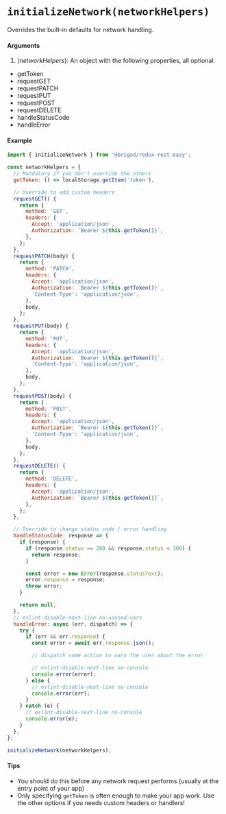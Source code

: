 # `initializeNetwork(networkHelpers)`

Overrides the built-in defaults for network handling.

#### Arguments

1. (_networkHelpers_): An object with the following properties, all optional:

* getToken
* requestGET
* requestPATCH
* requestPUT
* requestPOST
* requestDELETE
* handleStatusCode
* handleError

#### Example

```js
import { initializeNetwork } from '@brigad/redux-rest-easy';

const networkHelpers = {
  // Mandatory if you don't override the others
  getToken: () => localStorage.getItem('token'),

  // Override to add custom headers
  requestGET() {
    return {
      method: 'GET',
      headers: {
        Accept: 'application/json',
        Authorization: `Bearer ${this.getToken()}`,
      },
    };
  },
  requestPATCH(body) {
    return {
      method: 'PATCH',
      headers: {
        Accept: 'application/json',
        Authorization: `Bearer ${this.getToken()}`,
        'Content-Type': 'application/json',
      },
      body,
    };
  },
  requestPUT(body) {
    return {
      method: 'PUT',
      headers: {
        Accept: 'application/json',
        Authorization: `Bearer ${this.getToken()}`,
        'Content-Type': 'application/json',
      },
      body,
    };
  },
  requestPOST(body) {
    return {
      method: 'POST',
      headers: {
        Accept: 'application/json',
        Authorization: `Bearer ${this.getToken()}`,
        'Content-Type': 'application/json',
      },
      body,
    };
  },
  requestDELETE() {
    return {
      method: 'DELETE',
      headers: {
        Accept: 'application/json',
        Authorization: `Bearer ${this.getToken()}`,
      },
    };
  },

  // Override to change status code / error handling
  handleStatusCode: response => {
    if (response) {
      if (response.status >= 200 && response.status < 300) {
        return response;
      }

      const error = new Error(response.statusText);
      error.response = response;
      throw error;
    }

    return null;
  },
  // eslint-disable-next-line no-unused-vars
  handleError: async (err, dispatch) => {
    try {
      if (err && err.response) {
        const error = await err.response.json();

        // dispatch some action to warn the user about the error

        // eslint-disable-next-line no-console
        console.error(error);
      } else {
        // eslint-disable-next-line no-console
        console.error(err);
      }
    } catch (e) {
      // eslint-disable-next-line no-console
      console.error(e);
    }
  },
};

initializeNetwork(networkHelpers);
```

#### Tips

* You should do this before any network request performs (usually at the entry point of your app)
* Only specifying `getToken` is often enough to make your app work. Use the other options if you needs custom headers or handlers!
